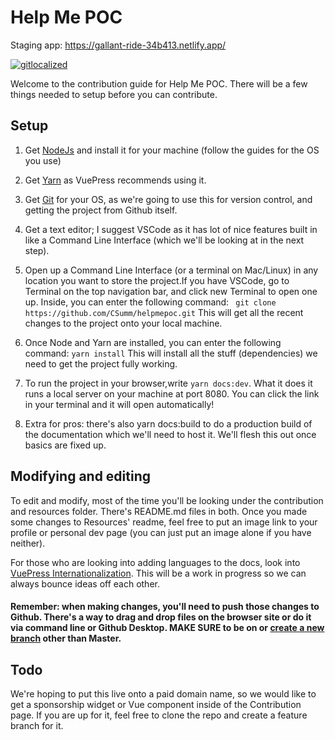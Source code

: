 # Help Me POC
Staging app: https://gallant-ride-34b413.netlify.app/

[![gitlocalized ](https://gitlocalize.com/repo/4905/whole_project/badge.svg)](https://gitlocalize.com/repo/4905/whole_project?utm_source=badge) 



Welcome to the contribution guide for Help Me POC. There will be a few things needed to setup before you can contribute.
## Setup

1. Get [NodeJs](https://nodejs.org/en/) and install it for your machine (follow the guides for the OS you use)

2. Get [Yarn](https://classic.yarnpkg.com/en/) as VuePress recommends using it.

3. Get [Git](https://git-scm.com/) for your OS, as we're going to use this for version control, and getting the project from Github itself.

4. Get a text editor; I suggest VSCode as it has lot of nice features built in like a Command Line Interface (which we'll be looking at in the next step).

5. Open up a Command Line Interface (or a terminal on Mac/Linux) in any location you want to store the project.If you have VSCode, go to Terminal on the top navigation bar, and click new Terminal to open one up. Inside, you can enter the following command:
``` git clone https://github.com/CSumm/helpmepoc.git```
This will get all the recent changes to the project onto your local machine.

6. Once Node and Yarn are installed, you can enter the following command:
```yarn install```
This will install all the stuff (dependencies) we need to get the project fully working.

7. To run the project in your browser,write ```yarn docs:dev```. What it does it runs a local server on your machine at port 8080. You can click the link in your terminal and it will open automatically!

8. Extra for pros: there's also yarn docs:build to do a production build of the documentation which we'll need to host it. We'll flesh this out once basics are fixed up.

## Modifying and editing
To edit and modify, most of the time you'll be looking under the contribution and resources folder. There's README.md files in both. Once you made some changes to Resources' readme, feel free to put an image link to your profile or personal dev page (you can just put an image alone if you have neither).

For those who are looking into adding languages to the docs, look into [VuePress Internationalization](https://v1.vuepress.vuejs.org/guide/i18n.html#default-theme-i18n-config). This will be a work in progress so we can always bounce ideas off each other.

#### Remember: when making changes, you'll need to push those changes to Github. There's a way to drag and drop files on the browser site or do it via command line or Github Desktop. MAKE SURE to be on or [create a new branch](https://git-scm.com/book/en/v2/Git-Branching-Basic-Branching-and-Merging) other than Master.

## Todo
We're hoping to put this live onto a paid domain name, so we would like to get a sponsorship widget or Vue component inside of the Contribution page. If you are up for it, feel free to clone the repo and create a feature branch for it.
